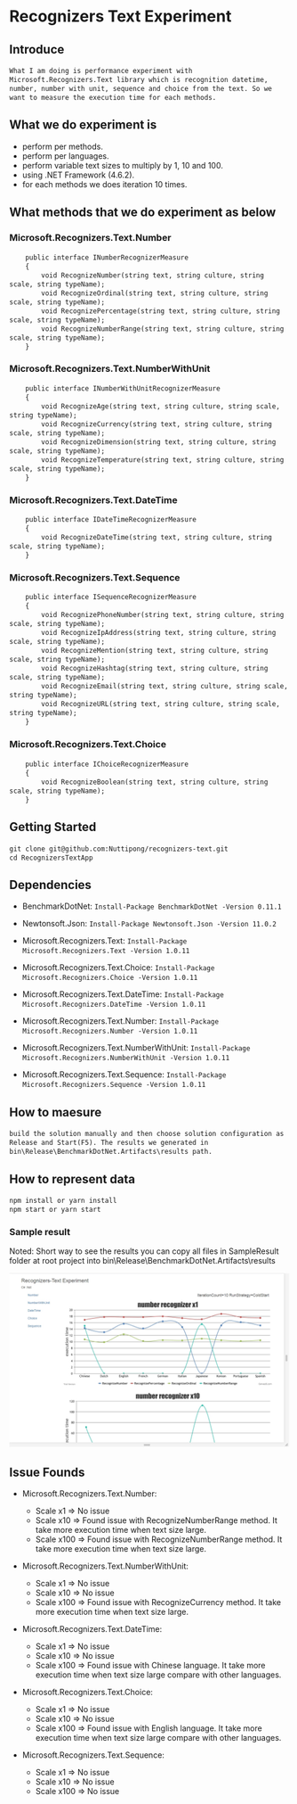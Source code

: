# Recognizers Text Experiment

## Introduce

    What I am doing is performance experiment with Microsoft.Recognizers.Text library which is recognition datetime, number, number with unit, sequence and choice from the text. So we want to measure the execution time for each methods.

## What we do experiment is

* perform per methods.
* perform per languages.
* perform variable text sizes to multiply by 1, 10 and 100.
* using .NET Framework (4.6.2).
* for each methods we does iteration 10 times.

## What methods that we do experiment as below

### Microsoft.Recognizers.Text.Number
```
    public interface INumberRecognizerMeasure
    {
        void RecognizeNumber(string text, string culture, string scale, string typeName);
        void RecognizeOrdinal(string text, string culture, string scale, string typeName);
        void RecognizePercentage(string text, string culture, string scale, string typeName);
        void RecognizeNumberRange(string text, string culture, string scale, string typeName);
    }
```

### Microsoft.Recognizers.Text.NumberWithUnit
```
    public interface INumberWithUnitRecognizerMeasure
    {
        void RecognizeAge(string text, string culture, string scale, string typeName);
        void RecognizeCurrency(string text, string culture, string scale, string typeName);
        void RecognizeDimension(string text, string culture, string scale, string typeName);
        void RecognizeTemperature(string text, string culture, string scale, string typeName);
    }
```

### Microsoft.Recognizers.Text.DateTime
```
    public interface IDateTimeRecognizerMeasure
    {
        void RecognizeDateTime(string text, string culture, string scale, string typeName);
    }
```

### Microsoft.Recognizers.Text.Sequence
```
    public interface ISequenceRecognizerMeasure
    {
        void RecognizePhoneNumber(string text, string culture, string scale, string typeName);
        void RecognizeIpAddress(string text, string culture, string scale, string typeName);
        void RecognizeMention(string text, string culture, string scale, string typeName);
        void RecognizeHashtag(string text, string culture, string scale, string typeName);
        void RecognizeEmail(string text, string culture, string scale, string typeName);
        void RecognizeURL(string text, string culture, string scale, string typeName);
    }
```

### Microsoft.Recognizers.Text.Choice
```
    public interface IChoiceRecognizerMeasure
    {
        void RecognizeBoolean(string text, string culture, string scale, string typeName);
    }
```

## Getting Started

    git clone git@github.com:Nuttipong/recognizers-text.git
    cd RecognizersTextApp
    
## Dependencies

* BenchmarkDotNet:
`Install-Package BenchmarkDotNet -Version 0.11.1`

* Newtonsoft.Json:
`Install-Package Newtonsoft.Json -Version 11.0.2`

* Microsoft.Recognizers.Text:
`Install-Package Microsoft.Recognizers.Text -Version 1.0.11`

* Microsoft.Recognizers.Text.Choice:
`Install-Package Microsoft.Recognizers.Choice -Version 1.0.11`
   
* Microsoft.Recognizers.Text.DateTime:
`Install-Package Microsoft.Recognizers.DateTime -Version 1.0.11`

* Microsoft.Recognizers.Text.Number:
`Install-Package Microsoft.Recognizers.Number -Version 1.0.11`

* Microsoft.Recognizers.Text.NumberWithUnit:
`Install-Package Microsoft.Recognizers.NumberWithUnit -Version 1.0.11`

* Microsoft.Recognizers.Text.Sequence:
`Install-Package Microsoft.Recognizers.Sequence -Version 1.0.11`

## How to maesure
  
    build the solution manually and then choose solution configuration as Release and Start(F5). The results we generated in
    bin\Release\BenchmarkDotNet.Artifacts\results path.

## How to represent data
  
    npm install or yarn install
    npm start or yarn start
        
### Sample result
Noted: Short way to see the results you can copy all files in SampleResult folder at root project into bin\Release\BenchmarkDotNet.Artifacts\results

![alt text](https://github.com/Nuttipong/recognizers-text/blob/master/RecognizersTextApp/RecognizersTextApp/screenshot.png)

## Issue Founds

* Microsoft.Recognizers.Text.Number:
  - Scale x1 => No issue
  - Scale x10 => Found issue with RecognizeNumberRange method. It take more execution time when text size large.
  - Scale x100 => Found issue with RecognizeNumberRange method. It take more execution time when text size large.

* Microsoft.Recognizers.Text.NumberWithUnit:
  - Scale x1 => No issue
  - Scale x10 => No issue
  - Scale x100 => Found issue with RecognizeCurrency method. It take more execution time when text size large.
  
* Microsoft.Recognizers.Text.DateTime:
  - Scale x1 => No issue
  - Scale x10 => No issue
  - Scale x100 => Found issue with Chinese language. It take more execution time when text size large compare with other languages.
  
* Microsoft.Recognizers.Text.Choice:
  - Scale x1 => No issue
  - Scale x10 => No issue
  - Scale x100 => Found issue with English language. It take more execution time when text size large compare with other languages.

* Microsoft.Recognizers.Text.Sequence:
  - Scale x1 => No issue
  - Scale x10 => No issue
  - Scale x100 => No issue


    

